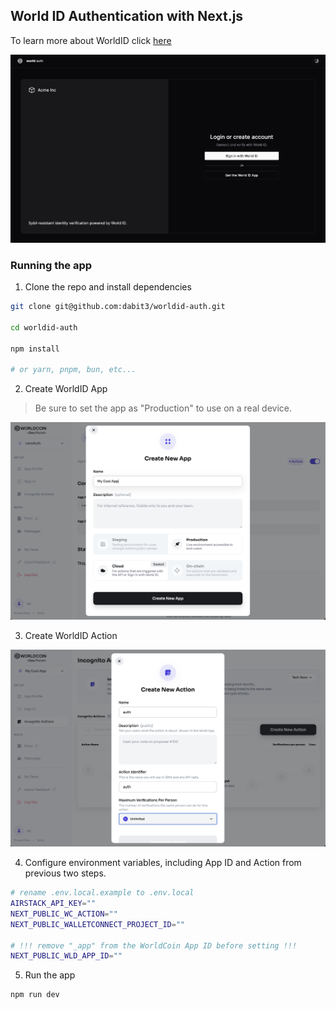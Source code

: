 ## World ID Authentication with Next.js

To learn more about WorldID click [here](https://docs.worldcoin.org/)

<img
  src="worldid.png"
  width="800"
/>

### Running the app

1. Clone the repo and install dependencies

```sh
git clone git@github.com:dabit3/worldid-auth.git

cd worldid-auth

npm install

# or yarn, pnpm, bun, etc...
```

2. Create WorldID App

> Be sure to set the app as "Production" to use on a real device.

<img
  src="wcid-app.png"
  width="700"
/>

3. Create WorldID Action

<img
  src="wcid-action.png"
  width="700"
/>

4. Configure environment variables, including App ID and Action from previous two steps.

```sh
# rename .env.local.example to .env.local
AIRSTACK_API_KEY=""
NEXT_PUBLIC_WC_ACTION=""
NEXT_PUBLIC_WALLETCONNECT_PROJECT_ID=""

# !!! remove "_app" from the WorldCoin App ID before setting !!!
NEXT_PUBLIC_WLD_APP_ID=""
```

5. Run the app

```sh
npm run dev
```